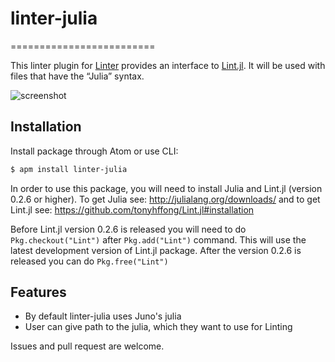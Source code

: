 # linter-julia
=========================

This linter plugin for [Linter](https://github.com/AtomLinter/Linter) provides
an interface to [Lint.jl](https://github.com/tonyhffong/Lint.jl). It will be
used with files that have the “Julia” syntax.

![screenshot](https://raw.githubusercontent.com/TeroFrondelius/linter-julia/master/Screenshot.gif)

## Installation
Install package through Atom or use CLI:

```bash
$ apm install linter-julia
```

In order to use this package, you will need to install Julia and Lint.jl
(version 0.2.6 or higher).
To get Julia see: http://julialang.org/downloads/ and to get Lint.jl
see: https://github.com/tonyhffong/Lint.jl#installation

Before Lint.jl version 0.2.6 is released you will need to do `Pkg.checkout("Lint")`
after `Pkg.add("Lint")` command. This will use the latest development version of
Lint.jl package. After the version 0.2.6 is released you can do `Pkg.free("Lint")`

## Features
* By default linter-julia uses Juno's julia
* User can give path to the julia, which they want to use for Linting

Issues and pull request are welcome.

